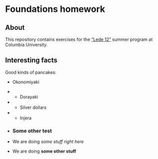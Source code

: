 # Foundations homework

## About

This repository contains exercises for the [“Lede 12”](https://github.com/ledeprogram/) summer program at Columbia University.

## Interesting facts

Good kinds of pancakes:
* Okonomiyaki
* * Dorayaki
* * Silver dollars
* * Injera

* ### Some other test
* We are doing *some stuff right here*
* We are doing **some other stuff**
